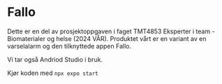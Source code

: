 # Fallo
Dette er en del av prosjektoppgaven i faget TMT4853 Eksperter i team - Biomaterialer og helse (2024 VÅR). 
Produktet vårt er en variant av en varselalarm og den tilknyttede appen Fallo. 

Vi tar også Andriod Studio i bruk.

Kjør koden med 
```npx expo start``` 

